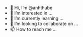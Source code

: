 - 👋 Hi, I’m @anhthube
- 👀 I’m interested in ...
- 🌱 I’m currently learning ...
- 💞️ I’m looking to collaborate on ...
- 📫 How to reach me ...

<!---
anhthube/anhthube is a ✨ special ✨ repository because its `README.md` (this file) appears on your GitHub profile.
You can click the Preview link to take a look at your changes.
--->

